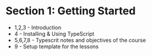 # Section 1: Getting Started

* 1,2,3 - Introduction
* 4 - Installing & Using TypeScript
* 5,6,7,8 - Typescrit notes and objectives of the course
* 9 - Setup template for the lessons